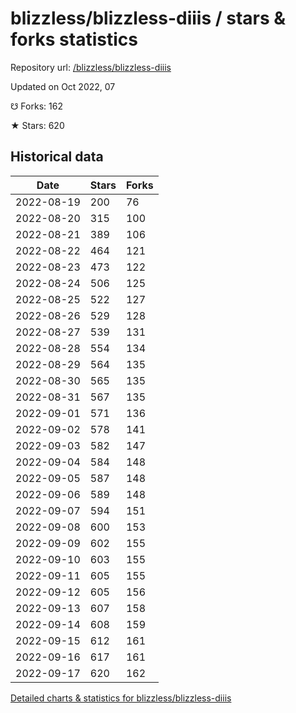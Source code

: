 # blizzless/blizzless-diiis / stars & forks statistics

Repository url: [/blizzless/blizzless-diiis](https://github.com/blizzless/blizzless-diiis)

Updated on Oct 2022, 07

☋ Forks: 162

★ Stars: 620

## Historical data
| Date | Stars | Forks |
|------|-------|-------|
| 2022-08-19 | 200 | 76 | 
| 2022-08-20 | 315 | 100 | 
| 2022-08-21 | 389 | 106 | 
| 2022-08-22 | 464 | 121 | 
| 2022-08-23 | 473 | 122 | 
| 2022-08-24 | 506 | 125 | 
| 2022-08-25 | 522 | 127 | 
| 2022-08-26 | 529 | 128 | 
| 2022-08-27 | 539 | 131 | 
| 2022-08-28 | 554 | 134 | 
| 2022-08-29 | 564 | 135 | 
| 2022-08-30 | 565 | 135 | 
| 2022-08-31 | 567 | 135 | 
| 2022-09-01 | 571 | 136 | 
| 2022-09-02 | 578 | 141 | 
| 2022-09-03 | 582 | 147 | 
| 2022-09-04 | 584 | 148 | 
| 2022-09-05 | 587 | 148 | 
| 2022-09-06 | 589 | 148 | 
| 2022-09-07 | 594 | 151 | 
| 2022-09-08 | 600 | 153 | 
| 2022-09-09 | 602 | 155 | 
| 2022-09-10 | 603 | 155 | 
| 2022-09-11 | 605 | 155 | 
| 2022-09-12 | 605 | 156 | 
| 2022-09-13 | 607 | 158 | 
| 2022-09-14 | 608 | 159 | 
| 2022-09-15 | 612 | 161 | 
| 2022-09-16 | 617 | 161 | 
| 2022-09-17 | 620 | 162 | 


[Detailed charts & statistics for blizzless/blizzless-diiis](https://reviewgithub.com/rep/blizzless/blizzless-diiis)
